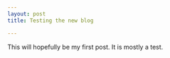 ```yaml
---
layout: post
title: Testing the new blog

---
```


This will hopefully be my first post. It is mostly a test.

